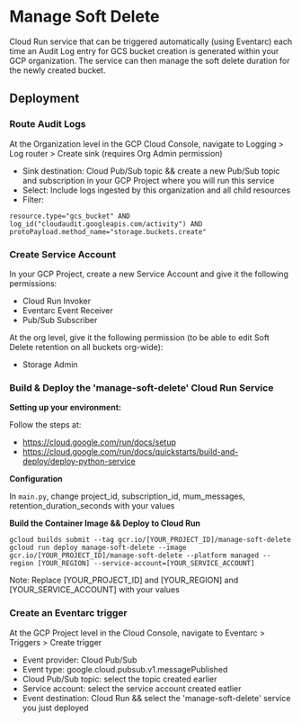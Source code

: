 # Manage Soft Delete

Cloud Run service that can be triggered automatically (using Eventarc) each time an Audit Log entry for GCS bucket creation is generated within your GCP organization.
The service can then manage the soft delete duration for the newly created bucket.

## Deployment

### Route Audit Logs
At the Organization level in the GCP Cloud Console, navigate to Logging > Log router > Create sink (requires Org Admin permission)
- Sink destination: Cloud Pub/Sub topic && create a new Pub/Sub topic and subscription in your GCP Project where you will run this service
- Select: Include logs ingested by this organization and all child resources
- Filter:
```
resource.type="gcs_bucket" AND
log_id("cloudaudit.googleapis.com/activity") AND
protoPayload.method_name="storage.buckets.create"
```

### Create Service Account
In your GCP Project, create a new Service Account and give it the following permissions:
- Cloud Run Invoker
- Eventarc Event Receiver
- Pub/Sub Subscriber

At the org level, give it the following permission (to be able to edit Soft Delete retention on all buckets org-wide):
- Storage Admin

### Build & Deploy the 'manage-soft-delete' Cloud Run Service

**Setting up your environment:**

Follow the steps at: 
- https://cloud.google.com/run/docs/setup
- https://cloud.google.com/run/docs/quickstarts/build-and-deploy/deploy-python-service

**Configuration**

In `main.py`, change project_id, subscription_id, mum_messages, retention_duration_seconds with your values

**Build the Container Image && Deploy to Cloud Run**

```
gcloud builds submit --tag gcr.io/[YOUR_PROJECT_ID]/manage-soft-delete
gcloud run deploy manage-soft-delete --image gcr.io/[YOUR_PROJECT_ID]/manage-soft-delete --platform managed --region [YOUR_REGION] --service-account=[YOUR_SERVICE_ACCOUNT]
```

Note: Replace [YOUR_PROJECT_ID] and [YOUR_REGION] and [YOUR_SERVICE_ACCOUNT] with your values

### Create an Eventarc trigger
At the GCP Project level in the Cloud Console, navigate to Eventarc > Triggers > Create trigger
- Event provider: Cloud Pub/Sub
- Event type: google.cloud.pubsub.v1.messagePublished
- Cloud Pub/Sub topic: select the topic created earlier
- Service account: select the service account created eatlier
- Event destination: Cloud Run && select the 'manage-soft-delete' service you just deployed